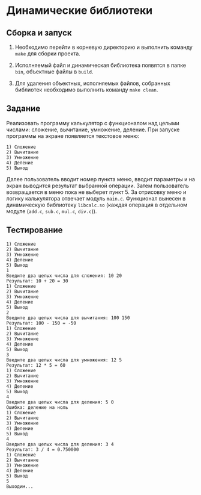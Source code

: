 # Динамические библиотеки

## Сборка и запуск

1. Необходимо перейти в корневую директорию и выполнить команду ```make``` для сборки проекта.

2. Исполняемый файл и динамическая библиотека появятся в папке ```bin```, объектные файлы в ```build```.

3. Для удаления объектных, исполняемых файлов, собранных библиотек необходимо выполнить команду ```make clean```.

## Задание

Реализовать программу калькулятор с функционалом над целыми числами: сложение, вычитание, умножение, деление. При запуске программы на экране
появляется текстовое меню:

```
1) Сложение
2) Вычитание
3) Умножение
4) Деление
5) Выход
```

Далее пользователь вводит номер пункта меню, вводит параметры и на экран выводится результат выбранной операции. Затем пользователь возвращается в
меню пока не выберет пункт 5. За отрисовку меню и логику калькулятора отвечает модуль ```main.c```. Функционал вынесен в динамическую библиотеку ```libcalc.so``` (каждая операция в отдельном модуле (```add.c```, ```sub.c```, ```mul.c```, ```div.c```)). 

## Тестирование

```
1) Сложение
2) Вычитание
3) Умножение
4) Деление
5) Выход
1
Введите два целых числа для сложения: 10 20
Результат: 10 + 20 = 30
1) Сложение
2) Вычитание
3) Умножение
4) Деление
5) Выход
2
Введите два целых числа для вычитания: 100 150
Результат: 100 - 150 = -50
1) Сложение
2) Вычитание
3) Умножение
4) Деление
5) Выход
3
Введите два целых числа для умножения: 12 5
Результат: 12 * 5 = 60
1) Сложение
2) Вычитание
3) Умножение
4) Деление
5) Выход
4
Введите два целых числа для деления: 5 0
Ошибка: деление на ноль
1) Сложение
2) Вычитание
3) Умножение
4) Деление
5) Выход
4 
Введите два целых числа для деления: 3 4
Результат: 3 / 4 = 0.750000
1) Сложение
2) Вычитание
3) Умножение
4) Деление
5) Выход
5
Выходим...
```
